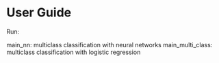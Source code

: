 # User Guide
Run:

main_nn: multiclass classification with neural networks
main_multi_class: multiclass classification with logistic regression